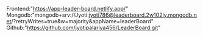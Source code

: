 Frontend:"https://app-leader-board.netlify.app/"
Mongodb:"mongodb+srv://Jyoti:jyoti786@leaderboard.2w102iy.mongodb.net/?retryWrites=true&w=majority&appName=leaderBoard"
Github:"https://github.com/jyotipalariya456/LeaderBoard.git"